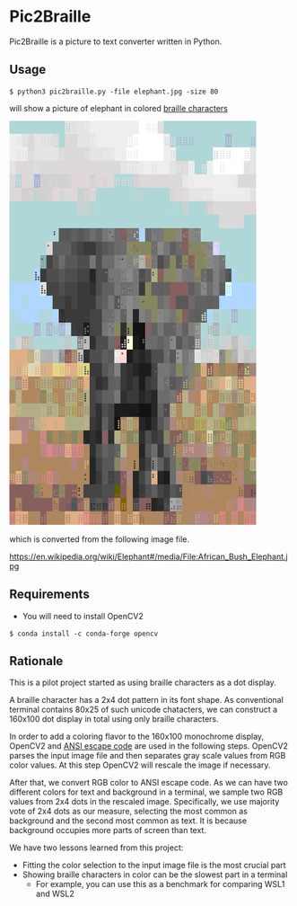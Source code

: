 
# Pic2Braille
Pic2Braille is a picture to text converter written in Python.

## Usage
```console
$ python3 pic2braille.py -file elephant.jpg -size 80
```
will show a picture of elephant in colored [braille characters](https://en.wikipedia.org/wiki/Braille_Patterns)

![](elephant-braille.png)

which is converted from the following image file.

https://en.wikipedia.org/wiki/Elephant#/media/File:African_Bush_Elephant.jpg

## Requirements
- You will need to install OpenCV2
```console
$ conda install -c conda-forge opencv
```

## Rationale
This is a pilot project started as using braille characters as a dot display.

A braille character has a 2x4 dot pattern in its font shape.
As conventional terminal contains 80x25 of such unicode chatacters,
we can construct a 160x100 dot display in total using only braille characters.

In order to add a coloring flavor to the 160x100 monochrome display,
OpenCV2 and [ANSI escape code](https://en.wikipedia.org/wiki/ANSI_escape_code) are used in the following steps.
OpenCV2 parses the input image file and then separates gray scale values from RGB color values.
At this step OpenCV2 will rescale the image if necessary.

After that, we convert RGB color to ANSI escape code.
As we can have two different colors for text and background in a terminal,
we sample two RGB values from 2x4 dots in the rescaled image.
Specifically, we use majority vote of 2x4 dots as our measure,
selecting the most common as background and the second most common as text.
It is because background occupies more parts of screen than text.

We have two lessons learned from this project:
- Fitting the color selection to the input image file is the most crucial part
- Showing braille characters in color can be the slowest part in a terminal
    - For example, you can use this as a benchmark for comparing WSL1 and WSL2

